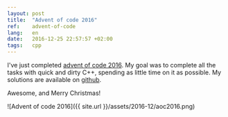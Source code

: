 ```yaml
---
layout: post
title:  "Advent of code 2016"
ref:    advent-of-code
lang:   en
date:   2016-12-25 22:57:57 +02:00
tags:   cpp
---
```


I've just completed [advent of code 2016](http://adventofcode.com/2016).
My goal was to complete all the tasks with quick and dirty C++, spending as
little time on it as possible. My solutions are available on
[github](https://github.com/sakhnik/aoc2016).

Awesome, and Merry Christmas!

![Advent of code 2016]({{ site.url }}/assets/2016-12/aoc2016.png)
